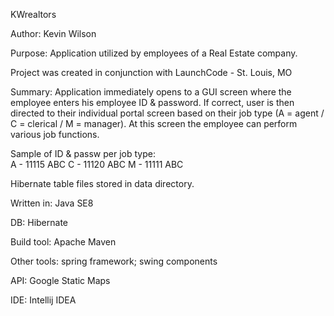 KWrealtors

Author:  Kevin Wilson

Purpose: 
Application utilized by employees of a Real Estate company.

Project was created in conjunction with LaunchCode - St. Louis, MO

Summary:
Application immediately opens to a GUI screen where the employee enters 
his employee ID & password. If correct, user is then directed to their 
individual portal screen based on their job type 
(A = agent / C = clerical / M = manager). At this screen the employee 
can perform various job functions. 

Sample of ID & passw per job type:  
A - 11115  ABC
C - 11120  ABC
M - 11111  ABC

Hibernate table files stored in data directory. 

Written in:    Java SE8

DB:           Hibernate

Build tool:   Apache Maven

Other tools:  spring framework;  swing components

API:          Google Static Maps

IDE:          Intellij IDEA
